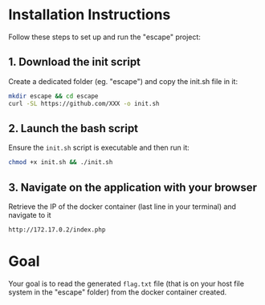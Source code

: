 # Installation Instructions

Follow these steps to set up and run the "escape" project:

## 1. Download the init script
Create a dedicated folder (eg. "escape") and copy the init.sh file in it:
```sh
mkdir escape && cd escape
curl -SL https://github.com/XXX -o init.sh
```

## 2. Launch the bash script
Ensure the `init.sh` script is executable and then run it:
```sh
chmod +x init.sh && ./init.sh
```

## 3. Navigate on the application with your browser
Retrieve the IP of the docker container (last line in your terminal) and navigate to it
```
http://172.17.0.2/index.php
```

# Goal
Your goal is to read the generated ```flag.txt``` file (that is on your host file system in the "escape" folder) from the docker container created.
